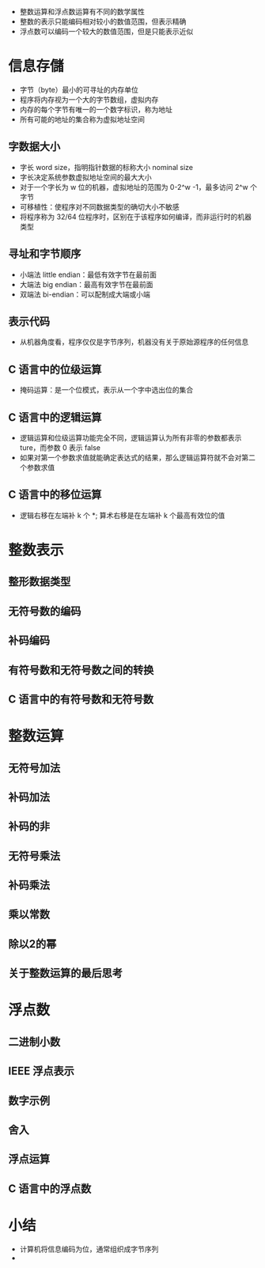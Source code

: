 * 整数运算和浮点数运算有不同的数学属性
* 整数的表示只能编码相对较小的数值范围，但表示精确
* 浮点数可以编码一个较大的数值范围，但是只能表示近似

# 信息存儲

* 字节（byte）最小的可寻址的内存单位
* 程序将内存视为一个大的字节数组，虚拟内存
* 内存的每个字节有唯一的一个数字标识，称为地址
* 所有可能的地址的集合称为虚拟地址空间

## 字数据大小

* 字长 word size，指明指针数据的标称大小 nominal size
* 字长决定系统参数虚拟地址空间的最大大小
* 对于一个字长为 w 位的机器，虚拟地址的范围为 0-2^w -1，最多访问 2^w 个字节
* 可移植性：使程序对不同数据类型的确切大小不敏感
* 将程序称为 32/64 位程序时，区别在于该程序如何编译，而非运行时的机器类型

## 寻址和字节顺序

* 小端法 little endian：最低有效字节在最前面
* 大端法 big endian：最高有效字节在最前面
* 双端法 bi-endian：可以配制成大端或小端

## 表示代码

* 从机器角度看，程序仅仅是字节序列，机器没有关于原始源程序的任何信息

## C 语言中的位级运算

* 掩码运算：是一个位模式，表示从一个字中选出位的集合

## C 语言中的逻辑运算

* 逻辑运算和位级运算功能完全不同，逻辑运算认为所有非零的参数都表示 ture，而参数 0 表示 false
* 如果对第一个参数求值就能确定表达式的结果，那么逻辑运算符就不会对第二个参数求值

## C 语言中的移位运算

* 逻辑右移在左端补 k 个 *; 算术右移是在左端补 k 个最高有效位的值

# 整数表示



## 整形数据类型



## 无符号数的编码



## 补码编码



## 有符号数和无符号数之间的转换



## C 语言中的有符号数和无符号数



# 整数运算



## 无符号加法



## 补码加法



## 补码的非



## 无符号乘法



## 补码乘法



## 乘以常数



## 除以2的幂



## 关于整数运算的最后思考



# 浮点数



## 二进制小数



## IEEE 浮点表示



## 数字示例



## 舍入



## 浮点运算



## C 语言中的浮点数



# 小结

* 计算机将信息编码为位，通常组织成字节序列
* 


